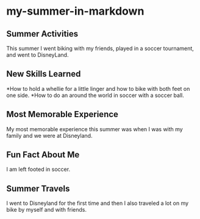 # my-summer-in-markdown
## Summer Activities
This summer I went biking with my friends, played in a soccer tournament, and went to DisneyLand.
## New Skills Learned
*How to hold a whellie for a little linger and how to bike with both feet on one side.
*How to do an around the world in soccer with a soccer ball.
## Most Memorable Experience
My most memorable experience this summer was when I was with my family and we were at Disneyland.
## Fun Fact About Me
I am left footed in soccer.
## Summer Travels
I went to Disneyland for the first time and then I also traveled a lot on my bike by myself and with friends.